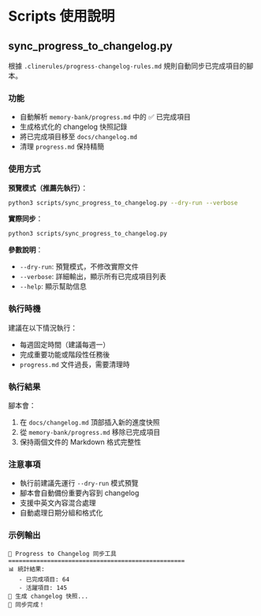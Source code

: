 # Scripts 使用說明

## sync_progress_to_changelog.py

根據 `.clinerules/progress-changelog-rules.md` 規則自動同步已完成項目的腳本。

### 功能
- 自動解析 `memory-bank/progress.md` 中的 ✅ 已完成項目
- 生成格式化的 changelog 快照記錄
- 將已完成項目移至 `docs/changelog.md`
- 清理 `progress.md` 保持精簡

### 使用方式

**預覽模式（推薦先執行）**：
```bash
python3 scripts/sync_progress_to_changelog.py --dry-run --verbose
```

**實際同步**：
```bash
python3 scripts/sync_progress_to_changelog.py
```

**參數說明**：
- `--dry-run`: 預覽模式，不修改實際文件
- `--verbose`: 詳細輸出，顯示所有已完成項目列表
- `--help`: 顯示幫助信息

### 執行時機

建議在以下情況執行：
- 每週固定時間（建議每週一）
- 完成重要功能或階段性任務後
- `progress.md` 文件過長，需要清理時

### 執行結果

腳本會：
1. 在 `docs/changelog.md` 頂部插入新的進度快照
2. 從 `memory-bank/progress.md` 移除已完成項目
3. 保持兩個文件的 Markdown 格式完整性

### 注意事項

- 執行前建議先運行 `--dry-run` 模式預覽
- 腳本會自動備份重要內容到 changelog
- 支援中英文內容混合處理
- 自動處理日期分組和格式化

### 示例輸出

```
🚀 Progress to Changelog 同步工具
==================================================
📊 統計結果:
   - 已完成項目: 64
   - 活躍項目: 145
📝 生成 changelog 快照...
🎉 同步完成！
